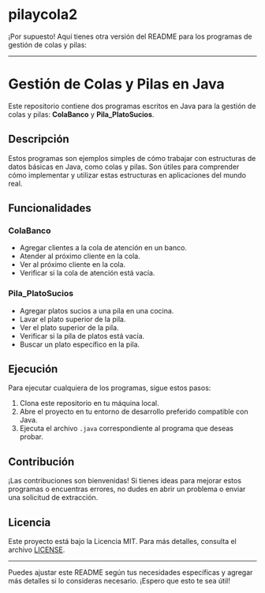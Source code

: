 # pilaycola2
¡Por supuesto! Aquí tienes otra versión del README para los programas de gestión de colas y pilas:

---

# Gestión de Colas y Pilas en Java

Este repositorio contiene dos programas escritos en Java para la gestión de colas y pilas: **ColaBanco** y **Pila_PlatoSucios**.

## Descripción

Estos programas son ejemplos simples de cómo trabajar con estructuras de datos básicas en Java, como colas y pilas. Son útiles para comprender cómo implementar y utilizar estas estructuras en aplicaciones del mundo real.

## Funcionalidades

### ColaBanco

- Agregar clientes a la cola de atención en un banco.
- Atender al próximo cliente en la cola.
- Ver al próximo cliente en la cola.
- Verificar si la cola de atención está vacía.

### Pila_PlatoSucios

- Agregar platos sucios a una pila en una cocina.
- Lavar el plato superior de la pila.
- Ver el plato superior de la pila.
- Verificar si la pila de platos está vacía.
- Buscar un plato específico en la pila.

## Ejecución

Para ejecutar cualquiera de los programas, sigue estos pasos:

1. Clona este repositorio en tu máquina local.
2. Abre el proyecto en tu entorno de desarrollo preferido compatible con Java.
3. Ejecuta el archivo `.java` correspondiente al programa que deseas probar.

## Contribución

¡Las contribuciones son bienvenidas! Si tienes ideas para mejorar estos programas o encuentras errores, no dudes en abrir un problema o enviar una solicitud de extracción.

## Licencia

Este proyecto está bajo la Licencia MIT. Para más detalles, consulta el archivo [LICENSE](LICENSE).

---

Puedes ajustar este README según tus necesidades específicas y agregar más detalles si lo consideras necesario. ¡Espero que esto te sea útil!